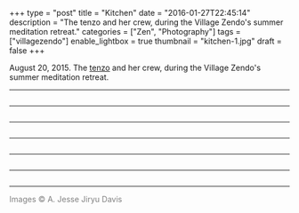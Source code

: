 +++
type = "post"
title = "Kitchen"
date = "2016-01-27T22:45:14"
description = "The tenzo and her crew, during the Village Zendo's summer meditation retreat."
categories = ["Zen", "Photography"]
tags = ["villagezendo"]
enable_lightbox = true
thumbnail = "kitchen-1.jpg"
draft = false
+++

<p>August 20, 2015. The <a href="https://en.wikipedia.org/wiki/Tenzo">tenzo</a> and her crew, during the Village Zendo's summer meditation retreat.</p>
<hr />
<p><img alt="" src="kitchen-1.jpg" /></p>
<hr />
<p><img alt="" src="kitchen-2.jpg" /></p>
<hr />
<p><img alt="" src="kitchen-3.jpg" /></p>
<hr />
<p><img alt="" src="kitchen-4.jpg" /></p>
<hr />
<p><img alt="" src="kitchen-5.jpg" /></p>
<hr />
<p><img alt="" src="kitchen-6.jpg" /></p>
<hr />
<p><span style="color: gray">Images &copy; A. Jesse Jiryu Davis</span></p>
    